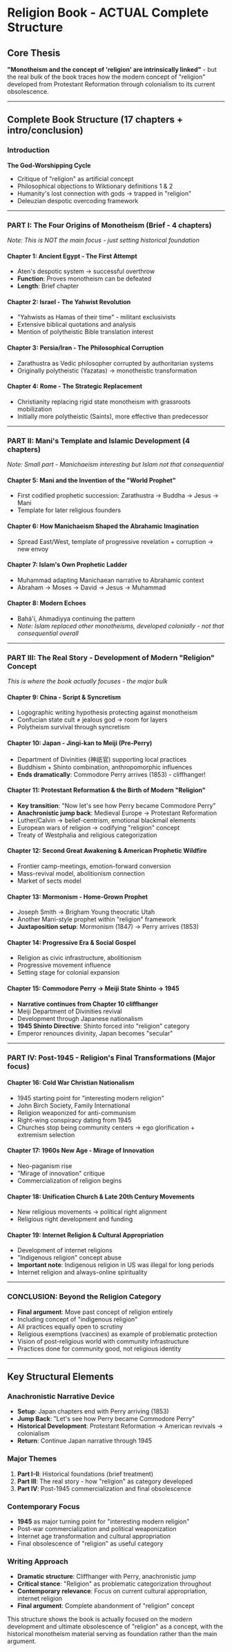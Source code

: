 # Religion Book - ACTUAL Complete Structure

## **Core Thesis** 
**"Monotheism and the concept of 'religion' are intrinsically linked"** - but the real bulk of the book traces how the modern concept of "religion" developed from Protestant Reformation through colonialism to its current obsolescence.

---

## **Complete Book Structure** (17 chapters + intro/conclusion)

### **Introduction**
**The God-Worshipping Cycle**
- Critique of "religion" as artificial concept
- Philosophical objections to Wiktionary definitions 1 & 2
- Humanity's lost connection with gods → trapped in "religion" 
- Deleuzian despotic overcoding framework

---

### **PART I: The Four Origins of Monotheism** (Brief - 4 chapters)
*Note: This is NOT the main focus - just setting historical foundation*

#### **Chapter 1: Ancient Egypt - The First Attempt**
- Aten's despotic system → successful overthrow
- **Function**: Proves monotheism can be defeated
- **Length**: Brief chapter

#### **Chapter 2: Israel - The Yahwist Revolution** 
- "Yahwists as Hamas of their time" - militant exclusivists
- Extensive biblical quotations and analysis
- Mention of polytheistic Bible translation interest

#### **Chapter 3: Persia/Iran - The Philosophical Corruption**
- Zarathustra as Vedic philosopher corrupted by authoritarian systems
- Originally polytheistic (Yazatas) → monotheistic transformation

#### **Chapter 4: Rome - The Strategic Replacement**
- Christianity replacing rigid state monotheism with grassroots mobilization
- Initially more polytheistic (Saints), more effective than predecessor

---

### **PART II: Mani's Template and Islamic Development** (4 chapters)
*Note: Small part - Manichaeism interesting but Islam not that consequential*

#### **Chapter 5: Mani and the Invention of the "World Prophet"**
- First codified prophetic succession: Zarathustra → Buddha → Jesus → Mani
- Template for later religious founders

#### **Chapter 6: How Manichaeism Shaped the Abrahamic Imagination**
- Spread East/West, template of progressive revelation + corruption → new envoy

#### **Chapter 7: Islam's Own Prophetic Ladder**
- Muhammad adapting Manichaean narrative to Abrahamic context
- Abraham → Moses → David → Jesus → Muhammad

#### **Chapter 8: Modern Echoes**
- Bahá'í, Ahmadiyya continuing the pattern
- *Note: Islam replaced other monotheisms, developed colonially - not that consequential overall*

---

### **PART III: The Real Story - Development of Modern "Religion" Concept** 
*This is where the book actually focuses - the major bulk*

#### **Chapter 9: China - Script & Syncretism**
- Logographic writing hypothesis protecting against monotheism
- Confucian state cult ≠ jealous god → room for layers
- Polytheism survival through syncretism

#### **Chapter 10: Japan - Jingi-kan to Meiji (Pre-Perry)**
- Department of Divinities (神祇官) supporting local practices
- Buddhism + Shinto combination, anthropomorphic influences
- **Ends dramatically**: Commodore Perry arrives (1853) - cliffhanger!

#### **Chapter 11: Protestant Reformation & the Birth of Modern "Religion"**
- **Key transition**: "Now let's see how Perry became Commodore Perry" 
- **Anachronistic jump back**: Medieval Europe → Protestant Reformation
- Luther/Calvin → belief-centrism, emotional blackmail elements
- European wars of religion → codifying "religion" concept
- Treaty of Westphalia and religious categorization

#### **Chapter 12: Second Great Awakening & American Prophetic Wildfire** 
- Frontier camp-meetings, emotion-forward conversion
- Mass-revival model, abolitionism connection
- Market of sects model

#### **Chapter 13: Mormonism - Home-Grown Prophet**
- Joseph Smith → Brigham Young theocratic Utah
- Another Mani-style prophet within "religion" framework
- **Juxtaposition setup**: Mormonism (1847) → Perry arrives (1853)

#### **Chapter 14: Progressive Era & Social Gospel**
- Religion as civic infrastructure, abolitionism
- Progressive movement influence
- Setting stage for colonial expansion

#### **Chapter 15: Commodore Perry → Meiji State Shinto → 1945**
- **Narrative continues from Chapter 10 cliffhanger**
- Meiji Department of Divinities revival
- Development through Japanese nationalism
- **1945 Shinto Directive**: Shinto forced into "religion" category
- Emperor renounces divinity, Japan becomes "secular"

---

### **PART IV: Post-1945 - Religion's Final Transformations** (Major focus)

#### **Chapter 16: Cold War Christian Nationalism**
- 1945 starting point for "interesting modern religion"
- John Birch Society, Family International
- Religion weaponized for anti-communism
- Right-wing conspiracy dating from 1945
- Churches stop being community centers → ego glorification + extremism selection

#### **Chapter 17: 1960s New Age - Mirage of Innovation**
- Neo-paganism rise
- "Mirage of innovation" critique
- Commercialization of religion begins

#### **Chapter 18: Unification Church & Late 20th Century Movements**
- New religious movements → political right alignment
- Religious right development and funding

#### **Chapter 19: Internet Religion & Cultural Appropriation**
- Development of internet religions
- "Indigenous religion" concept abuse
- **Important note**: Indigenous religion in US was illegal for long periods
- Internet religion and always-online spirituality

---

### **CONCLUSION: Beyond the Religion Category**
- **Final argument**: Move past concept of religion entirely
- Including concept of "indigenous religion" 
- All practices equally open to scrutiny
- Religious exemptions (vaccines) as example of problematic protection
- Vision of post-religious world with community infrastructure
- Practices done for community good, not religious identity

---

## **Key Structural Elements**

### **Anachronistic Narrative Device**
- **Setup**: Japan chapters end with Perry arriving (1853)
- **Jump Back**: "Let's see how Perry became Commodore Perry"
- **Historical Development**: Protestant Reformation → American revivals → colonialism
- **Return**: Continue Japan narrative through 1945

### **Major Themes**
1. **Part I-II**: Historical foundations (brief treatment)
2. **Part III**: The real story - how "religion" as category developed
3. **Part IV**: Post-1945 commercialization and final obsolescence

### **Contemporary Focus**
- **1945** as major turning point for "interesting modern religion"
- Post-war commercialization and political weaponization
- Internet age transformation and cultural appropriation
- Final obsolescence of "religion" as useful category

### **Writing Approach**
- **Dramatic structure**: Cliffhanger with Perry, anachronistic jump
- **Critical stance**: "Religion" as problematic categorization throughout
- **Contemporary relevance**: Focus on current cultural appropriation, internet religion
- **Final argument**: Complete abandonment of "religion" concept

This structure shows the book is actually focused on the modern development and ultimate obsolescence of "religion" as a concept, with the historical monotheism material serving as foundation rather than the main argument.
